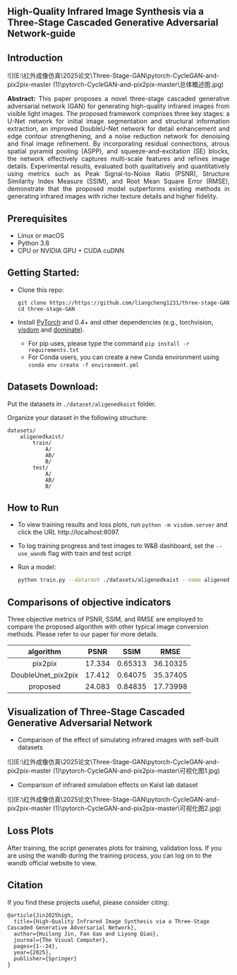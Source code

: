 ## High-Quality Infrared Image Synthesis via a Three-Stage Cascaded Generative Adversarial Network-guide

## Introduction

![](E:\红外成像仿真\2025论文\Three-Stage-GAN\pytorch-CycleGAN-and-pix2pix-master (1)\pytorch-CycleGAN-and-pix2pix-master\总体概述图.jpg)

**<p align="justify"> Abstract:** This paper proposes a novel three-stage cascaded generative adversarial network (GAN) for generating high-quality infrared images from visible light images. The proposed framework comprises three key stages: a U-Net network for initial image segmentation and structural information extraction, an improved DoubleU-Net network for detail enhancement and edge contour strengthening, and a noise reduction network for denoising and final image refinement. By incorporating residual connections, atrous spatial pyramid pooling (ASPP), and squeeze-and-excitation (SE) blocks, the network effectively captures multi-scale features and refines image details. Experimental results, evaluated both qualitatively and quantitatively using metrics such as Peak Signal-to-Noise Ratio (PSNR), Structure Similarity Index Measure (SSIM), and Root Mean Square Error (RMSE), demonstrate that the proposed model outperforms existing methods in generating infrared images with richer texture details and higher fidelity. 

## Prerequisites

- Linux or macOS
- Python 3.8
- CPU or NVIDIA GPU + CUDA cuDNN 

## Getting Started:

- Clone this repo:

  ```
  git clone https://https://github.com/liangcheng1231/three-stage-GAN
  cd three-stage-GAN
  ```

- Install [PyTorch](http://pytorch.org) and 0.4+ and other dependencies (e.g., torchvision, [visdom](https://github.com/facebookresearch/visdom) and [dominate](https://github.com/Knio/dominate)).
  - For pip  uses, please type the command `pip install -r requirements.txt`
  - For Conda users, you can create a new Conda environment using  `conda env create -f environment.yml`

## Datasets Download:

Put the datasets in `./dataset/aligenedkaist` folder.

Organize your dataset in the following structure:

```
datasets/
	aligenedkaist/
		train/
			A/
			AB/
			B/
		test/
			A/
			AB/
			B/
```

## How to Run

- To view training results and loss plots, run `python -m visdom.server` and click the URL http://localhost:8097.

- To log training progress and test images to W&B dashboard, set the `--use_wandb` flag with train and test script

- Run a model:

  ```bash
  python train.py --dataroot ./datasets/aligenedkaist --name aligenedkaist_pix2pix --model pix2pix --direction BtoATrain a model
  ```

## Comparisons of objective indicators

Three objective metrics of PSNR, SSIM, and RMSE are employed to compare the proposed algorithm with other typical image conversion methods. Please refer to our paper for more details.

|     algorithm      |  PSNR  |  SSIM   |   RMSE   |
| :----------------: | :----: | :-----: | :------: |
|      pix2pix       | 17.334 | 0.65313 | 36.10325 |
| DoubleUnet_pix2pix | 17.412 | 0.64075 | 35.37405 |
|      proposed      | 24.083 | 0.84835 | 17.73998 |

## Visualization of Three-Stage  Cascaded Generative Adversarial Network

- Comparison of the effect of simulating infrared images with self-built datasets


![](E:\红外成像仿真\2025论文\Three-Stage-GAN\pytorch-CycleGAN-and-pix2pix-master (1)\pytorch-CycleGAN-and-pix2pix-master\可视化图1.jpg)

- Comparison of infrared simulation effects on Kaist lab dataset


![](E:\红外成像仿真\2025论文\Three-Stage-GAN\pytorch-CycleGAN-and-pix2pix-master (1)\pytorch-CycleGAN-and-pix2pix-master\可视化图2.jpg)

## Loss Plots

After training, the script generates plots for training, validation loss. If you are using the wandb during the training process, you can log on to the wandb official website to view.

## Citation

If you find these projects useful, please consider citing:

```
@article{Jin2025high,
  title={High-Quality Infrared Image Synthesis via a Three-Stage Cascaded Generative Adversarial Network},
  author={Huilong Jin, Fan Gao and Liyong Qiao},
  journal={The Visual Computer},
  pages={1--24},
  year={2025},
  publisher={Springer}
}
```

